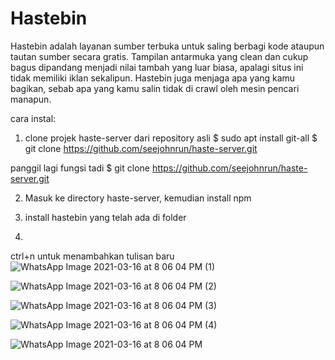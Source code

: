 # Hastebin

Hastebin adalah layanan sumber terbuka untuk saling berbagi kode ataupun tautan sumber secara gratis. Tampilan antarmuka yang clean dan cukup bagus dipandang menjadi nilai tambah yang luar biasa, apalagi situs ini tidak memiliki iklan sekalipun. Hastebin juga menjaga apa yang kamu bagikan, sebab apa yang kamu salin tidak di crawl oleh mesin pencari manapun.


cara instal:
1. clone projek haste-server dari repository asli
$ sudo apt install git-all
$ git clone https://github.com/seejohnrun/haste-server.git

panggil lagi fungsi tadi 
$ git clone https://github.com/seejohnrun/haste-server.git

2. Masuk ke directory haste-server, kemudian install npm

4. install hastebin yang telah ada di folder
5. 

ctrl+n untuk menambahkan tulisan baru
![WhatsApp Image 2021-03-16 at 8 06 04 PM (1)](https://user-images.githubusercontent.com/60083928/111336813-22b75500-86a8-11eb-9b23-e583094827c1.jpeg)


![WhatsApp Image 2021-03-16 at 8 06 04 PM (2)](https://user-images.githubusercontent.com/60083928/111336818-23e88200-86a8-11eb-9239-1b845af1d3f2.jpeg)

![WhatsApp Image 2021-03-16 at 8 06 04 PM (3)](https://user-images.githubusercontent.com/60083928/111336821-24811880-86a8-11eb-8aa7-ae048f6b1efa.jpeg)

![WhatsApp Image 2021-03-16 at 8 06 04 PM (4)](https://user-images.githubusercontent.com/60083928/111336825-2519af00-86a8-11eb-8f05-41cd1da4fd3d.jpeg)

![WhatsApp Image 2021-03-16 at 8 06 04 PM](https://user-images.githubusercontent.com/60083928/111336826-25b24580-86a8-11eb-915c-67e324b4adcd.jpeg)
